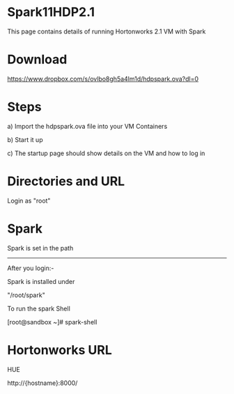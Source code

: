   Spark11HDP2.1
=============

This page contains details of running Hortonworks 2.1 VM with Spark

Download
===========

https://www.dropbox.com/s/ovlbo8gh5a4lm1d/hdpspark.ova?dl=0


Steps
=========
a) Import the hdpspark.ova file into your VM Containers

b) Start it up

c) The startup page should show details on the VM and how to log in


Directories and URL
================
Login as "root"

Spark
======
Spark is set in the path

-----------
After you login:-

Spark is installed under

"/root/spark"


To run the spark Shell

[root@sandbox ~]# spark-shell

Hortonworks URL
================

HUE

http://{hostname}:8000/





